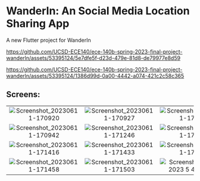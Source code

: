# WanderIn: An Social Media Location Sharing App

A new Flutter project for WanderIn



https://github.com/UCSD-ECE140/ece-140b-spring-2023-final-project-wanderln/assets/53395124/5e7dfe5f-d23d-479e-81d8-de79977e8d59



https://github.com/UCSD-ECE140/ece-140b-spring-2023-final-project-wanderln/assets/53395124/1386d99d-0a00-4442-a074-421c2c58c365


## Screens:
| | | |
|:-------------------------:|:-------------------------:|:-------------------------:|
|![Screenshot_20230611-170920](https://github.com/UCSD-ECE140/ece-140b-spring-2023-final-project-wanderln/assets/53395124/dc206545-aa69-407e-8c99-e87a46f949bf)|![Screenshot_20230611-170927](https://github.com/UCSD-ECE140/ece-140b-spring-2023-final-project-wanderln/assets/53395124/ed6d15b4-009d-4301-bd77-9f474b3492d0)|![Screenshot_20230611-170935](https://github.com/UCSD-ECE140/ece-140b-spring-2023-final-project-wanderln/assets/53395124/6207c5df-1ecd-45f5-b77b-f39e5f3c904a)|
|![Screenshot_20230611-170942](https://github.com/UCSD-ECE140/ece-140b-spring-2023-final-project-wanderln/assets/53395124/1669ed75-908b-4e84-875c-cef2cfc57990)|![Screenshot_20230611-171246](https://github.com/UCSD-ECE140/ece-140b-spring-2023-final-project-wanderln/assets/53395124/87079858-5dfa-4c67-9f05-c029dab839df)|![Screenshot_20230611-171259](https://github.com/UCSD-ECE140/ece-140b-spring-2023-final-project-wanderln/assets/53395124/39cdf5d5-f395-4ec0-a3f3-e6fc26da705a)|
|![Screenshot_20230611-171416](https://github.com/UCSD-ECE140/ece-140b-spring-2023-final-project-wanderln/assets/53395124/d4111104-9fa7-41c5-9f00-1a328ad8d92e)|![Screenshot_20230611-171433](https://github.com/UCSD-ECE140/ece-140b-spring-2023-final-project-wanderln/assets/53395124/2b13ce8f-cf0f-4729-a2c2-9462b530585e)|![Screenshot_20230611-171448](https://github.com/UCSD-ECE140/ece-140b-spring-2023-final-project-wanderln/assets/53395124/5210bef3-33a1-468c-8cfe-e5f74c8d8f82)|
|![Screenshot_20230611-171458](https://github.com/UCSD-ECE140/ece-140b-spring-2023-final-project-wanderln/assets/53395124/33225aea-5475-4ac5-96a3-8fe6d33bb6d6)|![Screenshot_20230611-171503](https://github.com/UCSD-ECE140/ece-140b-spring-2023-final-project-wanderln/assets/53395124/69b8cbd8-0308-4e45-8b06-648b28cf4b07)|![Screenshot (Jun 11, 2023 5 49 33 PM)](https://github.com/UCSD-ECE140/ece-140b-spring-2023-final-project-wanderln/assets/53395124/ee526947-03bc-4c2e-911b-464482d11ec9)|

